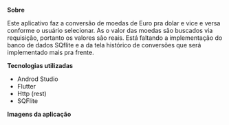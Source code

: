<strong> Sobre </strong>

Este aplicativo faz a conversão de moedas de Euro pra dolar e vice e versa conforme o usuário selecionar. 
As o valor das moedas são buscados via requisição, portanto os valores são reais. 
Está faltando a implementação do banco de dados SQflite e a da tela histórico de conversões que será implementado mais pra frente.

<strong> Tecnologias utilizadas </strong>

* Androd Studio 
* Flutter
* Http (rest)
* SQFlite

<strong> Imagens da aplicação </strong>


